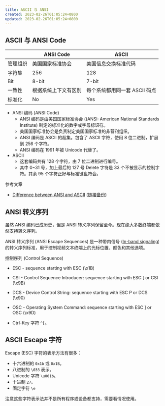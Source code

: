 ```yaml
---
title: ASCII 与 ANSI
created: 2023-02-26T01:05:24+0800
updated: 2023-02-26T01:05:24+0800
---
```



## ASCII 与 ANSI Code

|          | ANSI Code            | ASCII                         |
|----------|----------------------|-------------------------------|
| 管理组织 | 美国国家标准协会     | 美国信息交换标准代码          |
| 字符集   | 256                  | 128                           |
| Bit      | 8-bit                | 7-bit                         |
| 一致性   | 根据系统上下文有区别 | 每个系统都用同一套 ASCII 码点 |
| 标准化   | No                   | Yes                           |

- ANSI 编码 (ANSI Code)
  - ANSI 编码是由美国国家标准协会 ((ANSI: American National Standards Institute) 制定的标准化的数字或字母标识符。
  - 美国国家标准协会是负责制定美国国家标准的非营利组织。
  - ANSI 编码是 ASCII 的超集。包含了 ASCII 字符，使用 8 位二进制，扩展到 256 个字符。
  - ANSI 编码在 1991 年被 Unicode 代替了。
- ASCII
  - 这套编码共有 128 个字符，由 7 位二进制进行编号。
  - 其中 0~31 号，加上最后的 127 号 Delete 字符是 33 个不被显示的控制字符。其余 95 个字符正好与标准键盘符合。

参考文章

- [Difference between ANSI and ASCII](https://www.tutorialspoint.com/difference-between-ansi-and-ascii) ([链接备份](https://web.archive.org/web/20230226201600/https://www.tutorialspoint.com/difference-between-ansi-and-ascii))

## ANSI 转义序列

虽然 ANSI 编码已成历史，但是 ANSI 转义序列保留至今。现在绝大多数终端都依然支持转义序列。

ANSI 转义序列 (ANSI Escape Sequences) 是一种带内信号 ([In-band signaling][]) 的转义序列标准，用于控制视频文本终端上的光标位置、颜色和其他选项。

控制序列 (Control Sequence)

- ESC - sequence starting with ESC (\x1B)
- CSI - Control Sequence Introducer: sequence starting with ESC [ or CSI (\x9B)
- DCS - Device Control String: sequence starting with ESC P or DCS (\x90)
- OSC - Operating System Command: sequence starting with ESC ] or OSC (\x9D)

- Ctrl-Key 字符 `^[`。

## ASCII Escape 字符

Escape (ESC) 字符的表示方法有很多：

- 十六进制的 `0x1b` 或 `0x1B`。
- 八进制的 `\033` 表示。
- Unicode 字符 `\u001b`。
- 十进制 `27`。
- 固定字符 `\e`

注意这些字符表示法并不是所有程序或设备都支持，需要看情况使用。


[In-band signaling]: https://www.wikiwand.com/en/In-band_signaling
